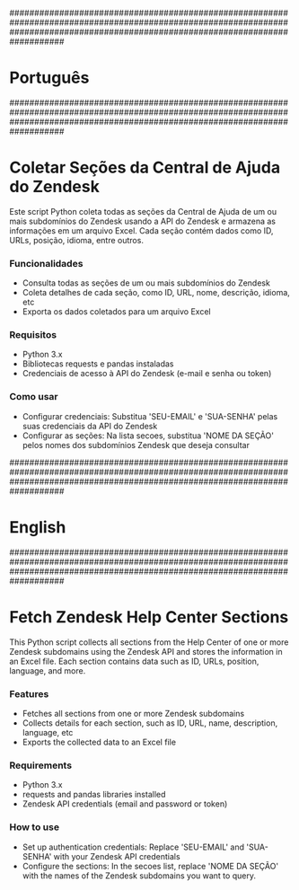 ###################################################################################################################################################################################
#                                                                             Português                                                                                           #
###################################################################################################################################################################################

# Coletar Seções da Central de Ajuda do Zendesk

Este script Python coleta todas as seções da Central de Ajuda de um ou mais subdomínios do Zendesk usando a API do Zendesk e armazena as informações em um arquivo Excel. Cada seção contém dados como ID, URLs, posição, idioma, entre outros.

### Funcionalidades

* Consulta todas as seções de um ou mais subdomínios do Zendesk
* Coleta detalhes de cada seção, como ID, URL, nome, descrição, idioma, etc
* Exporta os dados coletados para um arquivo Excel

### Requisitos

* Python 3.x
* Bibliotecas requests e pandas instaladas
* Credenciais de acesso à API do Zendesk (e-mail e senha ou token)

### Como usar

* Configurar credenciais: Substitua 'SEU-EMAIL' e 'SUA-SENHA' pelas suas credenciais da API do Zendesk
* Configurar as seções: Na lista secoes, substitua 'NOME DA SEÇÃO' pelos nomes dos subdomínios Zendesk que deseja consultar



###################################################################################################################################################################################
#                                                                               English                                                                                           #
###################################################################################################################################################################################

# Fetch Zendesk Help Center Sections

This Python script collects all sections from the Help Center of one or more Zendesk subdomains using the Zendesk API and stores the information in an Excel file. Each section contains data such as ID, URLs, position, language, and more.

### Features

* Fetches all sections from one or more Zendesk subdomains
* Collects details for each section, such as ID, URL, name, description, language, etc
* Exports the collected data to an Excel file

### Requirements

* Python 3.x
* requests and pandas libraries installed
* Zendesk API credentials (email and password or token)

### How to use

* Set up authentication credentials: Replace 'SEU-EMAIL' and 'SUA-SENHA' with your Zendesk API credentials
* Configure the sections: In the secoes list, replace 'NOME DA SEÇÃO' with the names of the Zendesk subdomains you want to query.